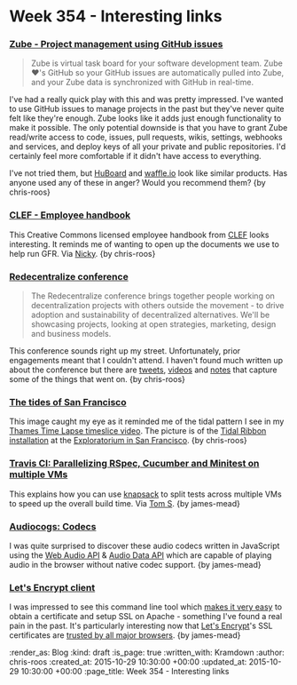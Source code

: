 Week 354 - Interesting links
============================

### [Zube - Project management using GitHub issues](https://zube.io/)

> Zube is virtual task board for your software development team. Zube ❤'s GitHub so your GitHub issues are automatically pulled into Zube, and your Zube data is synchronized with GitHub in real-time.

I've had a really quick play with this and was pretty impressed. I've wanted to use GitHub issues to manage projects in the past but they've never quite felt like they're enough. Zube looks like it adds just enough functionality to make it possible. The only potential downside is that you have to grant Zube read/write access to code, issues, pull requests, wikis, settings, webhooks and services, and deploy keys of all your private and public repositories. I'd certainly feel more comfortable if it didn't have access to everything.

I've not tried them, but [HuBoard][huboard] and [waffle.io][waffle.io] look like similar products. Has anyone used any of these in anger? Would you recommend them? {by chris-roos}


### [CLEF - Employee handbook](https://github.com/clef/handbook/blob/master/README.md)

This Creative Commons licensed employee handbook from [CLEF][clef] looks interesting. It reminds me of wanting to open up the documents we use to help run GFR. Via [Nicky][nicky-thompson]. {by chris-roos}


### [Redecentralize conference](http://redecentralize.org/conference/)

> The Redecentralize conference brings together people working on decentralization projects with others outside the movement - to drive adoption and sustainability of decentralized alternatives. We'll be showcasing projects, looking at open strategies, marketing, design and business models.

This conference sounds right up my street. Unfortunately, prior engagements meant that I couldn't attend. I haven't found much written up about the conference but there are [tweets][redecentralized-tweets], [videos][redecentralized-videos] and [notes][redecentralized-etherpad] that capture some of the things that went on. {by chris-roos}


### [The tides of San Francisco](http://imgur.com/a/7KvMy)

This image caught my eye as it reminded me of the tidal pattern I see in my [Thames Time Lapse timeslice video][thames-timeslice-video]. The picture is of the [Tidal Ribbon installation][tidal-ribbon] at the [Exploratorium in San Francisco][exploratorium]. {by chris-roos}


### [Travis CI: Parallelizing RSpec, Cucumber and Minitest on multiple VMs](http://docs.travis-ci.com/user/speeding-up-the-build/#Parallelizing-RSpec%2C-Cucumber-and-Minitest-on-multiple-VMs)

This explains how you can use [knapsack][] to split tests across multiple VMs to speed up the overall build time. Via [Tom S][]. {by james-mead}


### [Audiocogs: Codecs](http://audiocogs.org/codecs/)

I was quite surprised to discover these audio codecs written in JavaScript using the [Web Audio API][] & [Audio Data API][] which are capable of playing audio in the browser without native codec support. {by james-mead}


### [Let's Encrypt client](https://github.com/letsencrypt/letsencrypt)

I was impressed to see this command line tool which [makes it very easy][lets-encrypt-demo-video] to obtain a certificate and setup SSL on Apache - something I've found a real pain in the past. It's particularly interesting now that [Let's Encrypt][lets-encrypt]'s SSL certificates are [trusted by all major browsers][lets-encrypt-is-trusted]. {by james-mead}


[clef]: https://getclef.com/
[exploratorium]: http://www.exploratorium.edu/
[huboard]: https://huboard.com/
[nicky-thompson]: https://twitter.com/knotnicky/
[redecentralized-etherpad]: https://public.etherpad-mozilla.org/p/rdc2015
[redecentralized-tweets]: https://twitter.com/hashtag/redecentralize?src=hash
[redecentralized-videos]: https://www.youtube.com/channel/UCxfh-2aOR5hZUjxJLQ2CIHw
[tidal-ribbon]: http://transmote.com/projects/tidalribbon/
[thames-timeslice-video]: https://vimeo.com/104385576
[waffle.io]: https://waffle.io/
[knapsack]: https://github.com/ArturT/knapsack
[Tom S]: http://codon.com/
[Web Audio API]: https://dvcs.w3.org/hg/audio/raw-file/tip/webaudio/specification.html
[Audio Data API]: https://wiki.mozilla.org/Audio_Data_API
[lets-encrypt-demo-video]: https://www.youtube.com/watch?v=Gas_sSB-5SU
[lets-encrypt]: https://letsencrypt.org/
[lets-encrypt-is-trusted]: https://letsencrypt.org/2015/10/19/lets-encrypt-is-trusted.html


:render_as: Blog
:kind: draft
:is_page: true
:written_with: Kramdown
:author: chris-roos
:created_at: 2015-10-29 10:30:00 +00:00
:updated_at: 2015-10-29 10:30:00 +00:00
:page_title: Week 354 - Interesting links
